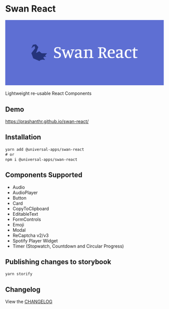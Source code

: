 # Swan React

![](assets/images/logo.png)

Lightweight re-usable React Components

## Demo

https://prashanthr.github.io/swan-react/

## Installation

```
yarn add @universal-apps/swan-react
# or
npm i @universal-apps/swan-react
```

## Components Supported

- Audio
- AudioPlayer
- Button
- Card
- CopyToClipboard
- EditableText
- FormControls
- Emoji
- Modal
- ReCaptcha v2/v3
- Spotify Player Widget
- Timer (Stopwatch, Countdown and Circular Progress)

## Publishing changes to storybook

```
yarn storify
```

## Changelog
View the [CHANGELOG](./CHANGELOG.md)
